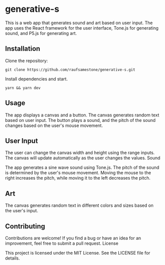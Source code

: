 # generative-s

This is a web app that generates sound and art based on user input. The app uses the React framework for the user interface, Tone.js for generating sound, and P5.js for generating art.

## Installation

Clone the repository: 
```
git clone https://github.com/raufsamestone/generative-s.git

```

Install dependencies and start. 
```
yarn && yarn dev

```
    

## Usage

The app displays a canvas and a button. The canvas generates random text based on user input. The button plays a sound, and the pitch of the sound changes based on the user's mouse movement.

## User Input

The user can change the canvas width and height using the range inputs. The canvas will update automatically as the user changes the values.
Sound

The app generates a sine wave sound using Tone.js. The pitch of the sound is determined by the user's mouse movement. Moving the mouse to the right increases the pitch, while moving it to the left decreases the pitch.

## Art

The canvas generates random text in different colors and sizes based on the user's input.

## Contributing

Contributions are welcome! If you find a bug or have an idea for an improvement, feel free to submit a pull request.
License

This project is licensed under the MIT License. See the LICENSE file for details.